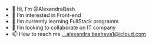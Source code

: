 - 👋 Hi, I’m @AlexandraBash
- 👀 I’m interested in Front-end
- 🌱 I’m currently learning FullStack programm
- 💞️ I’m looking to collaborate on IT company
- 📫 How to reach me ...alexandra.basheva1@icloud.com

<!---
AlexandraBash/AlexandraBash is a ✨ special ✨ repository because its `README.md` (this file) appears on your GitHub profile.
You can click the Preview link to take a look at your changes.
--->
